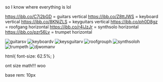 so I know where everything is lol 

https://ibb.co/C7j2bGD = guitars vertical
https://ibb.co/Z8ttJWS = keyboard vertical
https://ibb.co/8KNjZLS = keyguitars vertical
https://ibb.co/ph0D8gz = roofgang horizontal
https://ibb.co/r4jJzJr = synthsolo horizontal
https://ibb.co/pzr56Lv = trumpet horizontal

<img src="https://i.postimg.cc/bwr6vXWT/guitarsv.jpg" alt="guitarsv"/>
<img src="https://i.postimg.cc/1tPgBFx3/keyboardv.jpg" alt="keyboardv"/>
<img src="https://i.postimg.cc/QtbFyMsk/keysguitarv.jpg" alt="keysguitarv"/>
<img src="https://i.postimg.cc/NM6DnQ2g/roofgrouph.jpg" alt="roofgrouph"/>
<img src="https://i.postimg.cc/1zNJpG9V/synthsoloh.jpg" alt="synthsoloh"/>
<img src="https://i.postimg.cc/nrn2bNqq/trumpeth.jpg" alt="trumpeth"/>
<img src="https://i.postimg.cc/kg26j9BL/djwomanv.jpg" alt="djwomanv"/>

html{
  font-size: 62.5%;
}

ont size math!!! woo

base rem: 10px

